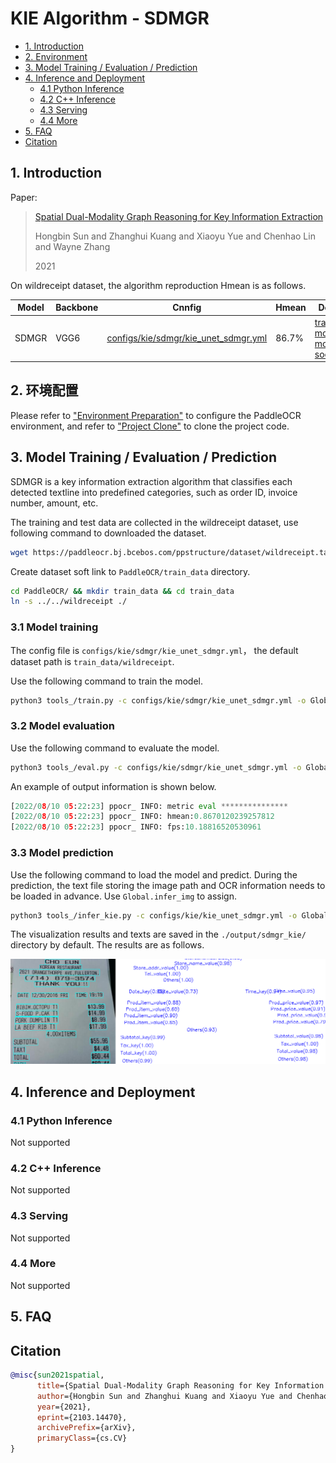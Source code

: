 
# KIE Algorithm - SDMGR

- [1. Introduction](#1-introduction)
- [2. Environment](#2-environment)
- [3. Model Training / Evaluation / Prediction](#3-model-training--evaluation--prediction)
- [4. Inference and Deployment](#4-inference-and-deployment)
  - [4.1 Python Inference](#41-python-inference)
  - [4.2 C++ Inference](#42-c-inference)
  - [4.3 Serving](#43-serving)
  - [4.4 More](#44-more)
- [5. FAQ](#5-faq)
- [Citation](#Citation)

## 1. Introduction

Paper:

> [Spatial Dual-Modality Graph Reasoning for Key Information Extraction](https://arxiv.org/abs/2103.14470)
>
> Hongbin Sun and Zhanghui Kuang and Xiaoyu Yue and Chenhao Lin and Wayne Zhang
>
> 2021

On wildreceipt dataset, the algorithm reproduction Hmean is as follows.

|Model|Backbone |Cnnfig|Hmean|Download link|
| --- | --- | --- | --- | --- |
|SDMGR|VGG6|[configs/kie/sdmgr/kie_unet_sdmgr.yml](../../configs/kie/sdmgr/kie_unet_sdmgr.yml)|86.7%|[trained model]( https://paddleocr.bj.bcebos.com/dygraph_v2.1/kie/kie_vgg16.tar)/[inference model(coming soon)]()|



## 2. 环境配置

Please refer to ["Environment Preparation"](./environment_en.md) to configure the PaddleOCR environment, and refer to ["Project Clone"](./clone_en.md) to clone the project code.



## 3. Model Training / Evaluation / Prediction

SDMGR is a key information extraction algorithm that classifies each detected textline into predefined categories, such as order ID, invoice number, amount, etc.

The training and test data are collected in the wildreceipt dataset, use following command to downloaded the dataset.


```bash
wget https://paddleocr.bj.bcebos.com/ppstructure/dataset/wildreceipt.tar && tar xf wildreceipt.tar
```

Create dataset soft link to `PaddleOCR/train_data` directory.

```bash
cd PaddleOCR/ && mkdir train_data && cd train_data
ln -s ../../wildreceipt ./
```


### 3.1 Model training

The config file is `configs/kie/sdmgr/kie_unet_sdmgr.yml`， the default dataset path is `train_data/wildreceipt`.

Use the following command to train the model.

```bash
python3 tools_/train.py -c configs/kie/sdmgr/kie_unet_sdmgr.yml -o Global.save_model_dir=./output/kie/
```

### 3.2 Model evaluation

Use the following command to evaluate the model.

```bash
python3 tools_/eval.py -c configs/kie/sdmgr/kie_unet_sdmgr.yml -o Global.checkpoints=./output/kie/best_accuracy
```

An example of output information is shown below.

```py
[2022/08/10 05:22:23] ppocr_ INFO: metric eval ***************
[2022/08/10 05:22:23] ppocr_ INFO: hmean:0.8670120239257812
[2022/08/10 05:22:23] ppocr_ INFO: fps:10.18816520530961
```

### 3.3 Model prediction

Use the following command to load the model and predict. During the prediction, the text file storing the image path and OCR information needs to be loaded in advance. Use `Global.infer_img` to assign.

```bash
python3 tools_/infer_kie.py -c configs/kie/kie_unet_sdmgr.yml -o Global.checkpoints=kie_vgg16/best_accuracy  Global.infer_img=./train_data/wildreceipt/1.txt
```

The visualization results and texts are saved in the `./output/sdmgr_kie/` directory by default. The results are as follows.


<div align="center">
    <img src="../../ppstructure/docs/imgs/sdmgr_result.png" width="800">
</div>

## 4. Inference and Deployment

### 4.1 Python Inference

Not supported

### 4.2 C++ Inference

Not supported

### 4.3 Serving

Not supported

### 4.4 More

Not supported

## 5. FAQ

## Citation

```bibtex
@misc{sun2021spatial,
      title={Spatial Dual-Modality Graph Reasoning for Key Information Extraction},
      author={Hongbin Sun and Zhanghui Kuang and Xiaoyu Yue and Chenhao Lin and Wayne Zhang},
      year={2021},
      eprint={2103.14470},
      archivePrefix={arXiv},
      primaryClass={cs.CV}
}
```

